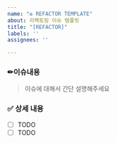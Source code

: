 ```yaml
---
name: "♻️ REFACTOR TEMPLATE"
about: 리팩토링 이슈 템플릿
title: "[REFACTOR]"
labels: ''
assignees: ''

---
```


### ✏이슈내용 

> 이슈에 대해서 간단 설명해주세요

### ✅ 상세 내용
- [ ] TODO
- [ ] TODO
